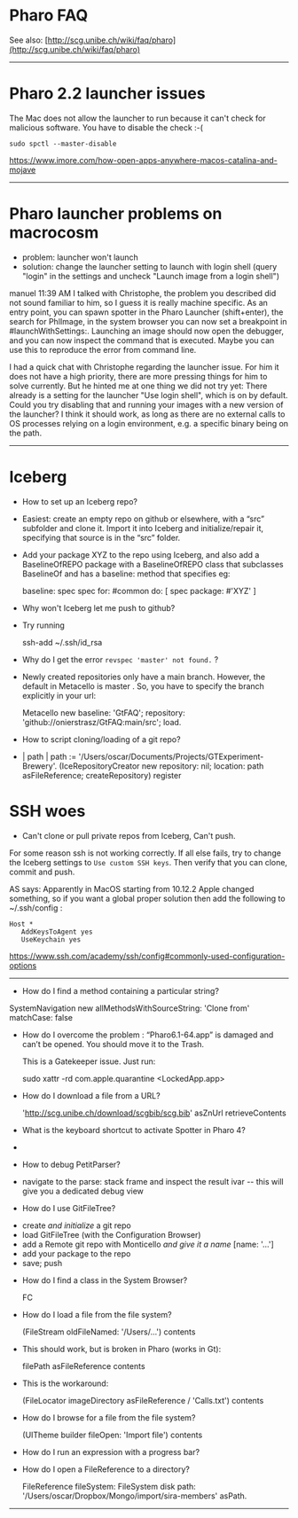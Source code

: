 # Pharo FAQSee also: [http://scg.unibe.ch/wiki/faq/pharo](http://scg.unibe.ch/wiki/faq/pharo)---# Pharo 2.2 launcher issuesThe Mac does not allow the launcher to run because it can't check for malicious software. You have to disable the check :-(	sudo spctl --master-disablehttps://www.imore.com/how-open-apps-anywhere-macos-catalina-and-mojave---# Pharo launcher problems on macrocosm- problem: launcher won't launch- solution: change the launcher setting to launch with login shell (query "login" in the settings and uncheck "Launch image from a login shell")manuel 11:39 AMI talked with Christophe, the problem you described did not sound familiar to him, so I guess it is really machine specific. As an entry point, you can spawn spotter in the Pharo Launcher (shift+enter), the search for PhlImage, in the system browser you can now set a breakpoint in #launchWithSettings:. Launching an image should now open the debugger, and you can now inspect the command that is executed. Maybe you can use this to reproduce the error from command line.I had a quick chat with Christophe regarding the launcher issue. For him it does not have a high priority, there are more pressing things for him to solve currently. But he hinted me at one thing we did not try yet: There already is a setting for the launcher "Use login shell", which is on by default. Could you try disabling that and running your images with a new version of the launcher? I think it should work, as long as there are no external calls to OS processes relying on a login environment, e.g. a specific binary being on the path.---# Iceberg* How to set up an Iceberg repo?- Easiest: create an empty repo on github or elsewhere, with a “src” subfolder and clone it. Import it into Iceberg and initialize/repair it, specifying that source is in the “src” folder.- Add your package XYZ to the repo using Iceberg, and also add a BaselineOfREPO package with a BaselineOfREPO class that subclasses BaselineOf and has a baseline: method that specifies eg:	baseline: spec		<baseline>		spec			for: #common			do: [ spec package: #'XYZ' ]* Why won't Iceberg let me push to github?- Try running	ssh-add ~/.ssh/id_rsa* Why do I get the error `revspec 'master' not found.` ?- Newly created repositories only have a main branch. However, the default in Metacello is master . So, you have to specify the branch explicitly in your url:	Metacello new baseline: 'GtFAQ'; repository: 'github://onierstrasz/GtFAQ:main/src'; load.* How to script cloning/loading of a git repo?-	| path |	path := '/Users/oscar/Documents/Projects/GTExperiment-Brewery'.	(IceRepositoryCreator new		repository: nil;		location: path asFileReference;		createRepository) register# SSH woes* Can't clone or pull private repos from Iceberg, Can't push.For some reason ssh is not working correctly. If all else fails, try to change the Iceberg settings to `Use custom SSH keys`. Then verify that you can clone, commit and push.AS says: Apparently in MacOS starting from 10.12.2 Apple changed something, so if you want a global proper solution then add the following to ~/.ssh/config :	Host *	   AddKeysToAgent yes	   UseKeychain yeshttps://www.ssh.com/academy/ssh/config#commonly-used-configuration-options---* How do I find a method containing a particular string?SystemNavigation new allMethodsWithSourceString: 'Clone from' matchCase: false* How do I overcome the problem : “Pharo6.1-64.app” is damaged and can’t be opened. You should move it to the Trash.	This is a Gatekeeper issue. Just run:		sudo xattr -rd com.apple.quarantine <LockedApp.app>* How do I download a file from a URL?	'http://scg.unibe.ch/download/scgbib/scg.bib' asZnUrl retrieveContents* What is the keyboard shortcut to activate Spotter in Pharo 4?- <SHIFT><ENTER>* How to debug PetitParser?- navigate to the parse: stack frame and inspect the result ivar -- this will give you a dedicated debug view* How do I use GitFileTree?- create *and initialize* a git repo- load GitFileTree (with the Configuration Browser)- add a Remote git repo with Monticello *and give it a name* [name: '...']- add your package to the repo- save; push* How do I find a class in the System Browser?  <CMD>FC* How do I load a file from the file system?  (FileStream oldFileNamed: '/Users/...') contents- This should work, but is broken in Pharo (works in Gt):    filePath asFileReference contents  - This is the workaround:  (FileLocator imageDirectory asFileReference / 'Calls.txt') contents* How do I browse for a file from the file system?  (UITheme builder fileOpen: 'Import file') contents* How do I run an expression with a progress bar?* How do I open a FileReference to a directory?    FileReference fileSystem: FileSystem disk path: '/Users/oscar/Dropbox/Mongo/import/sira-members' asPath.---